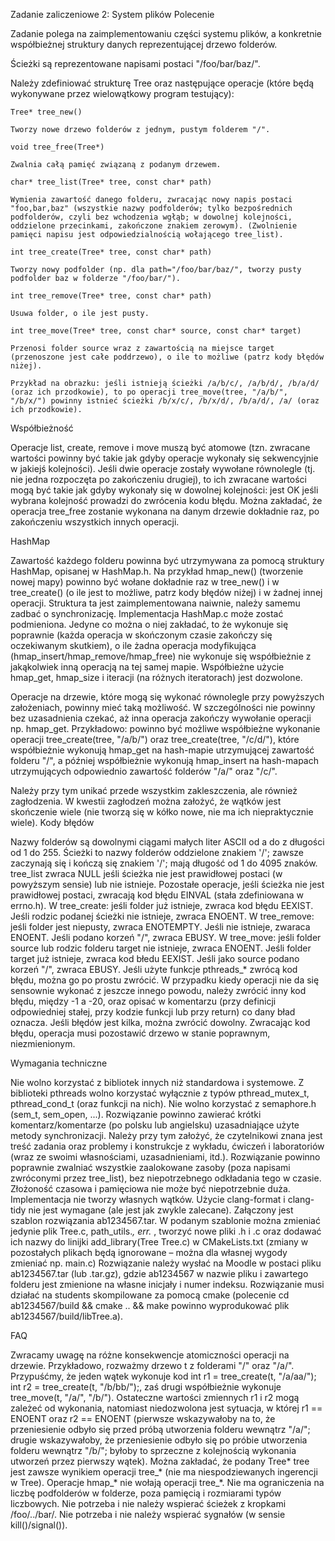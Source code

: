 Zadanie zaliczeniowe 2: System plików
Polecenie

Zadanie polega na zaimplementowaniu części systemu plików, a konkretnie współbieżnej struktury danych reprezentującej drzewo folderów.

Ścieżki są reprezentowane napisami postaci "/foo/bar/baz/".

Należy zdefiniować strukturę Tree oraz następujące operacje (które będą wykonywane przez wielowątkowy program testujący):

    Tree* tree_new()

    Tworzy nowe drzewo folderów z jednym, pustym folderem "/".

    void tree_free(Tree*)

    Zwalnia całą pamięć związaną z podanym drzewem.

    char* tree_list(Tree* tree, const char* path)

    Wymienia zawartość danego folderu, zwracając nowy napis postaci "foo,bar,baz" (wszystkie nazwy podfolderów; tylko bezpośrednich podfolderów, czyli bez wchodzenia wgłąb; w dowolnej kolejności, oddzielone przecinkami, zakończone znakiem zerowym). (Zwolnienie pamięci napisu jest odpowiedzialnością wołającego tree_list).

    int tree_create(Tree* tree, const char* path)

    Tworzy nowy podfolder (np. dla path="/foo/bar/baz/", tworzy pusty podfolder baz w folderze "/foo/bar/").

    int tree_remove(Tree* tree, const char* path)

    Usuwa folder, o ile jest pusty.

    int tree_move(Tree* tree, const char* source, const char* target)

    Przenosi folder source wraz z zawartością na miejsce target (przenoszone jest całe poddrzewo), o ile to możliwe (patrz kody błędów niżej).

    Przykład na obrazku: jeśli istnieją ścieżki /a/b/c/, /a/b/d/, /b/a/d/ (oraz ich przodkowie), to po operacji tree_move(tree, "/a/b/", "/b/x/") powinny istnieć ścieżki /b/x/c/, /b/x/d/, /b/a/d/, /a/ (oraz ich przodkowie).


Współbieżność

Operacje list, create, remove i move muszą być atomowe (tzn. zwracane wartości powinny być takie jak gdyby operacje wykonały się sekwencyjnie w jakiejś kolejności).
Jeśli dwie operacje zostały wywołane równolegle (tj. nie jedna rozpoczęta po zakończeniu drugiej), to ich zwracane wartości mogą być takie jak gdyby wykonały się w dowolnej kolejności: jest OK jeśli wybrana kolejność prowadzi do zwrócenia kodu błędu.
Można zakładać, że operacja tree_free zostanie wykonana na danym drzewie dokładnie raz, po zakończeniu wszystkich innych operacji.

HashMap

Zawartość każdego folderu powinna być utrzymywana za pomocą struktury HashMap, opisanej w HashMap.h. Na przykład hmap_new() (tworzenie nowej mapy) powinno być wołane dokładnie raz w tree_new() i w tree_create() (o ile jest to możliwe, patrz kody błędów niżej) i w żadnej innej operacji.
Struktura ta jest zaimplementowana naiwnie, należy samemu zadbać o synchronizację. Implementacja HashMap.c może zostać podmieniona. Jedyne co można o niej zakładać, to że wykonuje się poprawnie (każda operacja w skończonym czasie zakończy się oczekiwanym skutkiem), o ile żadna operacja modyfikująca (hmap_insert/hmap_remove/hmap_free) nie wykonuje się współbieżnie z jakąkolwiek inną operacją na tej samej mapie. Współbieżne użycie hmap_get, hmap_size i iteracji (na różnych iteratorach) jest dozwolone.

Operacje na drzewie, które mogą się wykonać równolegle przy powyższych założeniach, powinny mieć taką możliwość. W szczególności nie powinny bez uzasadnienia czekać, aż inna operacja zakończy wywołanie operacji np. hmap_get. Przykładowo: powinno być możliwe współbieżne wykonanie operacji tree_create(tree, "/a/b/") oraz tree_create(tree, "/c/d/"), które współbieżnie wykonują hmap_get na hash-mapie utrzymującej zawartość folderu "/", a później współbieżnie wykonują hmap_insert na hash-mapach utrzymujących odpowiednio zawartość folderów "/a/" oraz "/c/".

Należy przy tym unikać przede wszystkim zakleszczenia, ale również zagłodzenia. W kwestii zagłodzeń można założyć, że wątków jest skończenie wiele (nie tworzą się w kółko nowe, nie ma ich niepraktycznie wiele).
Kody błędów

Nazwy folderów są dowolnymi ciągami małych liter ASCII od a do z długości od 1 do 255.
Ścieżki to nazwy folderów oddzielone znakiem '/'; zawsze zaczynają się i kończą się znakiem '/'; mają długość od 1 do 4095 znaków.
tree_list zwraca NULL jeśli ścieżka nie jest prawidłowej postaci (w powyższym sensie) lub nie istnieje.
Pozostałe operacje, jeśli ścieżka nie jest prawidłowej postaci, zwracają kod błędu EINVAL (stała zdefiniowana w errno.h).
    W tree_create: jeśli folder już istnieje, zwraca kod błędu EEXIST. Jeśli rodzic podanej ścieżki nie istnieje, zwraca ENOENT.
    W tree_remove: jeśli folder jest niepusty, zwraca ENOTEMPTY. Jeśli nie istnieje, zwaraca ENOENT.  Jeśli podano korzeń "/", zwraca EBUSY.
    W tree_move: jeśli folder source lub rodzic folderu target nie istnieje, zwraca ENOENT. Jeśli folder target już istnieje, zwraca kod błedu EEXIST. Jeśli jako source podano korzeń "/", zwraca EBUSY.
Jeśli użyte funkcje pthreads_* zwrócą kod błędu, można go po prostu zwrócić.
W przypadku kiedy operacji nie da się sensownie wykonać z jeszcze innego powodu, należy zwrócić inny kod błędu, między -1 a -20, oraz opisać w komentarzu (przy definicji odpowiedniej stałej, przy kodzie funkcji lub przy return) co dany bład oznacza.
Jeśli błędów jest kilka, można zwrócić dowolny.
Zwracając kod błędu, operacja musi pozostawić drzewo w stanie poprawnym, niezmienionym.

Wymagania techniczne

Nie wolno korzystać z bibliotek innych niż standardowa i systemowe. Z biblioteki pthreads wolno korzystać wyłącznie z typów pthread_mutex_t,  pthread_cond_t (oraz funkcji na nich). Nie wolno korzystać z semaphore.h (sem_t, sem_open, ...).
Rozwiązanie powinno zawierać krótki komentarz/komentarze (po polsku lub angielsku) uzasadniające użyte metody synchronizacji. Należy przy tym założyć, że czytelnikowi znana jest treść zadania oraz problemy i konstrukcje z wykładu, ćwiczeń i laboratoriów (wraz ze swoimi własnościami, uzasadnieniami, itd.).
Rozwiązanie powinno poprawnie zwalniać wszystkie zaalokowane zasoby (poza napisami zwróconymi przez tree_list), bez niepotrzebnego odkładania tego w czasie.
Złożoność czasowa i pamięciowa nie może być niepotrzebnie duża.
Implementacja nie tworzy własnych wątków.
Użycie clang-format i clang-tidy nie jest wymagane (ale jest jak zwykle zalecane).
Załączony jest szablon rozwiązania ab1234567.tar.
W podanym szablonie można zmieniać jedynie plik Tree.c, path_utils.*, err.* , tworzyć nowe pliki .h i .c oraz dodawać ich nazwy do linijki add_library(Tree Tree.c) w CMakeLists.txt (zmiany w pozostałych plikach będą ignorowane – można dla własnej wygody zmieniać np. main.c)
    Rozwiązanie należy wysłać na Moodle w postaci pliku ab1234567.tar (lub .tar.gz), gdzie ab1234567 w nazwie pliku i zawartego folderu jest zmienione na własne inicjały i numer indeksu.
    Rozwiązanie musi działać na students skompilowane za pomocą cmake (polecenie cd ab1234567/build && cmake .. && make powinno wyprodukować plik ab1234567/build/libTree.a).

FAQ

Zwracamy uwagę na różne konsekwencje atomiczności operacji na drzewie. Przykładowo, rozważmy drzewo t z folderami "/" oraz "/a/". Przypuśćmy, że jeden wątek wykonuje kod int r1 = tree_create(t, "/a/aa/"); int r2 = tree_create(t, "/b/bb/");, zaś drugi współbieżnie wykonuje tree_move(t, "/a/", "/b/"). Ostateczne wartości zmiennych r1 i r2 mogą zależeć od wykonania, natomiast niedozwolona jest sytuacja, w której r1 == ENOENT oraz r2 == ENOENT (pierwsze wskazywałoby na to, że przeniesienie odbyło się przed próbą utworzenia folderu wewnątrz "/a/"; drugie wskazywałoby, że przeniesienie odbyło się po próbie utworzenia folderu wewnątrz "/b/"; byłoby to sprzeczne z kolejnością wykonania utworzeń przez pierwszy wątek).
 Można zakładać, że podany Tree* tree jest zawsze wynikiem operacji tree_* (nie ma niespodziewanych ingerencji w Tree).
 Operacje hmap_* nie wołają operacji tree_*.
 Nie ma ograniczenia na liczbę podfolderów w folderze, poza pamięcią i rozmiarami typów liczbowych.
 Nie potrzeba i nie należy wspierać ścieżek z kropkami /foo/../bar/.
 Nie potrzeba i nie należy wspierać sygnałów (w sensie kill()/signal()).
